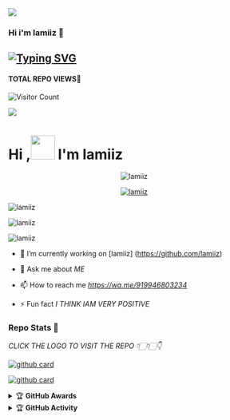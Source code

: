 <img src=https://i.ibb.co/YjgmKsC/Text-Pro-me-163490782bfdbc.jpg>

### Hi i'm lamiiz 👋

## [![Typing SVG](https://readme-typing-svg.herokuapp.com?font=Lemon+milk&color=F7000&lines=Hi...++im+lamiiz;Welcome+to+my+profile;full+stack+developer)](https://git.io/typing-svg)
#### TOTAL REPO VIEWS📍
![Visitor Count](https://profile-counter.glitch.me/l4miii_x/count.svg)

<img src=https://i.ibb.co/zHpq6wY/images.jpg>

# Hi ,<a href="Hey"><img src="https://raw.githubusercontent.com/TOXIC-DEVIL/TOXIC-DEVIL/TOXIC-DEVIL-OFFICIAL/media/Hi.gif" width="48px"></a> I'm lamiiz&nbsp;



<p align="center"> <img src="https://komarev.com/ghpvc/?username=lamiiz&label=Profile%20views&color=0e75b6&style=flat" alt="lamiiz" /> </p>


<p align="center"> <a href="https://github.com/ryo-ma/github-profile-trophy"><img src="https://github-profile-trophy.vercel.app/?username=lamiiz" alt="lamiiz" /></a> </p>

<p align="center">
<p><img align="center" src="https://github-readme-stats.vercel.app/api/top-langs?username=lamiiz&show_icons=true&theme=dark&locale=en&layout=compact" alt="lamiiz" /></p>

<p align="center">
<p><img align="center" src="https://github-readme-stats.vercel.app/api?username=lamiiz&show_icons=true&theme=dark&locale=en" alt="lamiiz" /></p>

<p><img align="center" src="https://github-readme-streak-stats.herokuapp.com/?user=lamiiz&theme=dark" alt="lamiiz" /></p>
</p>

- 🔭 I’m currently working on [lamiiz] (https://github.com/lamiiz)

- 💬 Ask me about *ME*

- 📫 How to reach me *https://wa.me/919946803234*

- ⚡ Fun fact *I THINK IAM VERY POSITIVE*


### Repo Stats 🔭

*CLICK THE LOGO TO VISIT THE REPO 👇🏻👇🏻👇*


[![github card](https://github-readme-stats.vercel.app/api/pin/?username=lamiiz&repo=lamiiz&theme=dark)](https://github.com/lamiiz)




[![github card](https://github-readme-stats.vercel.app/api/pin/?username=lamiiz&repo=lamiiz&theme=dark)](https://github.com/lamiiz)




<details>
    <summary>&#127942 <b>GitHub Awards</b></summary><br/>

![Github Trophy](https://github-profile-trophy.vercel.app/?username=lamiiz)

</details>

<details>
    <summary>&#127942 <b>GitHub Activity</b></summary><br/>

